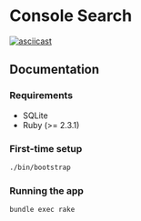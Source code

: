 # Console Search

[![asciicast](https://asciinema.org/a/80zon30rn5lq4b6g5tdimch1z.png)](https://asciinema.org/a/80zon30rn5lq4b6g5tdimch1z?autoplay=1)

## Documentation

### Requirements

* SQLite
* Ruby (>= 2.3.1)

### First-time setup
```sh
./bin/bootstrap
```

### Running the app

```sh
bundle exec rake
```